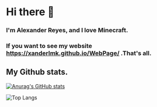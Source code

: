 # Hi there 👋
### I'm Alexander Reyes, and I love Minecraft. 
### If you want to see my website https://xanderlmk.github.io/WebPage/ .That's all. 

## My Github stats.
[![Anurag's GitHub stats](https://github-readme-stats.vercel.app/api?username=xanderlmk)](https://github.com/anuraghazra/github-readme-stats)

![Top Langs](https://github-readme-stats.vercel.app/api/top-langs/?username=xanderlmk&layout=compact)

<!--
**xanderlmk/xanderlmk** is a ✨ _special_ ✨ repository because its `README.md` (this file) appears on your GitHub profile.

Here are some ideas to get you started:

- 🔭 I’m currently working on ...
- 🌱 I’m currently learning ...
- 👯 I’m looking to collaborate on ...
- 🤔 I’m looking for help with ...
- 💬 Ask me about ...
- 📫 How to reach me: ...
- 😄 Pronouns: ...
- ⚡ Fun fact: ...
-->
